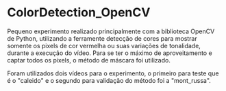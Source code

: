 # ColorDetection_OpenCV

Pequeno experimento realizado principalmente com a biblioteca OpenCV de Python, utilizando a ferramente detecção de cores para mostrar somente os pixels de cor vermelha ou suas variações de tonalidade, durante a execução do vídeo. Para se ter o máximo de aproveitamento e captar todos os pixels, o método de máscara foi utilizado.

Foram utilizados dois vídeos para o experimento, o primeiro para teste que é o "caleido" e o segundo para validação do método foi a "mont_russa".
